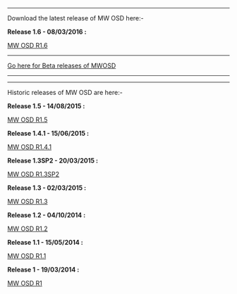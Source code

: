 
---

Download the latest release of MW OSD here:-

**Release 1.6 - 08/03/2016 :**

[MW OSD R1.6](https://drive.google.com/uc?export=download&id=0B2MInRUrbpWxdFdWVmRsSFJQdVE)

---

[Go here for Beta releases of MWOSD](https://github.com/ShikOfTheRa/scarab-osd/releases)

---
---

Historic releases of MW OSD are here:-

**Release 1.5 - 14/08/2015 :**

[MW OSD R1.5](https://drive.google.com/uc?export=download&id=0B2MInRUrbpWxZ1lYbHZLWmxlSDQ)

**Release 1.4.1 - 15/06/2015 :**

[MW OSD R1.4.1](https://drive.google.com/uc?export=download&id=0B2MInRUrbpWxbU9PUmtzdFZXams)

**Release 1.3SP2 - 20/03/2015 :**

[MW OSD R1.3SP2](https://drive.google.com/uc?export=download&id=0B2MInRUrbpWxNXV3SVVYNzlmMEE)

**Release 1.3 - 02/03/2015 :**

[MW OSD R1.3](https://drive.google.com/uc?export=download&id=0B2MInRUrbpWxZXJDSmY4YkFlcFE)

**Release 1.2 - 04/10/2014 :**

[MW OSD R1.2](https://drive.google.com/uc?export=download&id=0B2MInRUrbpWxQ2tEYUxvazFBWW8)


**Release 1.1 - 15/05/2014 :**

[MW OSD R1.1](https://drive.google.com/uc?export=download&id=0B2MInRUrbpWxZFd6eGtibGIxSUU)


**Release 1 - 19/03/2014 :**

[MW OSD R1](https://drive.google.com/uc?export=download&id=0B2MInRUrbpWxdkdHQTFtTzFrRm8)


